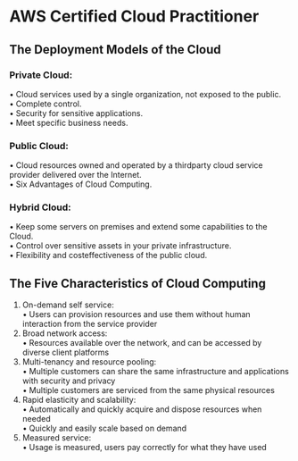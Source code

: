 # AWS Certified Cloud Practitioner

## The Deployment Models of the Cloud
### Private Cloud:
• Cloud services used by a single organization, not exposed to the public.  
• Complete control.  
• Security for sensitive applications.  
• Meet specific business needs.  
### Public Cloud:
• Cloud resources owned and operated by a thirdparty cloud service provider delivered over the Internet.   
• Six Advantages of Cloud Computing.   
### Hybrid Cloud:
• Keep some servers on premises and extend some capabilities to the Cloud.  
• Control over sensitive assets in your private infrastructure.  
• Flexibility and costeffectiveness of the public cloud.  

## The Five Characteristics of Cloud Computing
1. On-demand self service:  
• Users can provision resources and use them without human interaction from the service
provider    
2. Broad network access:  
• Resources available over the network, and can be accessed by diverse client platforms  
3. Multi-tenancy and resource pooling:  
• Multiple customers can share the same infrastructure and applications with security and privacy  
• Multiple customers are serviced from the same physical resources  
4. Rapid elasticity and scalability:  
• Automatically and quickly acquire and dispose resources when needed  
• Quickly and easily scale based on demand  
5. Measured service:  
• Usage is measured, users pay correctly for what they have used  
